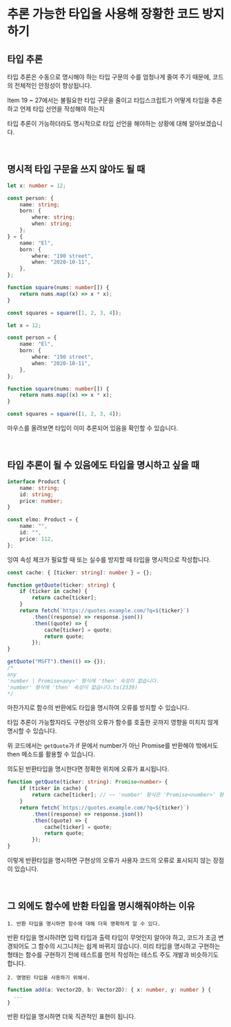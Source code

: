 # 추론 가능한 타입을 사용해 장황한 코드 방지하기

## 타입 추론

타입 추론은 수동으로 명시해야 하는 타입 구문의 수를 엄청나게 줄여 주기 때문에, 코드의 전체적인 안정성이 향상됩니다.

Item 19 ~ 27에서는 불필요한 타입 구문을 줄이고 타입스크립트가 어떻게 타입을 추론하고 언제 타입 선언을 작성해야 하는지

타입 추론이 가능하더라도 명시적으로 타입 선언을 해야하는 상황에 대해 알아보겠습니다.

<br/>

## 명시적 타입 구문을 쓰지 않아도 될 때

```ts
let x: number = 12;

const person: {
	name: string;
	born: {
		where: string;
		when: string;
	};
} = {
	name: "El",
	born: {
		where: "190 street",
		when: "2020-10-11",
	},
};

function square(nums: number[]) {
	return nums.map((x) => x * x);
}

const squares = square([1, 2, 3, 4]);
```

```ts
let x = 12;

const person = {
	name: "El",
	born: {
		where: "190 street",
		when: "2020-10-11",
	},
};

function square(nums: number[]) {
	return nums.map((x) => x * x);
}

const squares = square([1, 2, 3, 4]);
```

마우스를 올려보면 타입이 이미 추론되어 있음을 확인할 수 있습니다.

<br/>

## 타입 추론이 될 수 있음에도 타입을 명시하고 싶을 때

```ts
interface Product {
	name: string;
	id: string;
	price: number;
}

const elmo: Product = {
	name: "",
	id: "",
	price: 112,
};
```

잉여 속성 체크가 필요할 때 또는 실수를 방지할 때 타입을 명시적으로 작성합니다.

```ts
const cache: { [ticker: string]: number } = {};

function getQuote(ticker: string) {
	if (ticker in cache) {
		return cache[ticker];
	}
	return fetch(`https://quotes.example.com/?q=${ticker}`)
		.then((response) => response.json())
		.then((quote) => {
			cache[ticker] = quote;
			return quote;
		});
}

getQuote("MSFT").then(() => {});
/*
any
'number | Promise<any>' 형식에 'then' 속성이 없습니다.
'number' 형식에 'then' 속성이 없습니다.ts(2339)
*/
```

마찬가지로 함수의 반환에도 타입을 명시하여 오류를 방지할 수 있습니다.

타입 추론이 가능할지라도 구현상의 오류가 함수를 호출한 곳까지 영향을 미치지 않게 명시할 수 있습니다.

위 코드에서는 `getQuote`가 if 문에서 number가 아닌 Promise를 반환해야 밖에서도 then 메소드를 활용할 수 있습니다.

의도된 반환타입을 명시한다면 정확한 위치에 오류가 표시됩니다.

```ts
function getQuote(ticker: string): Promise<number> {
	if (ticker in cache) {
		return cache[ticker]; // ~~ 'number' 형식은 'Promise<number>' 형식에 할당할 수 없습니다.ts(2322)
	}
	return fetch(`https://quotes.example.com/?q=${ticker}`)
		.then((response) => response.json())
		.then((quote) => {
			cache[ticker] = quote;
			return quote;
		});
}
```

이렇게 반환타입을 명시하면 구현상의 오류가 사용자 코드의 오류로 표시되지 않는 장점이 있습니다.

<br/>

## 그 외에도 함수에 반환 타입을 명시해줘야하는 이유

    1. 반환 타입을 명시하면 함수에 대해 더욱 명확하게 알 수 있다.

반환 타입을 명시하려면 입력 타입과 출력 타입이 무엇인지 알아야 하고, 코드가 조금 변경되어도 그 함수의 시그니처는 쉽게 바뀌지 않습니다. 미리 타입을 명시하고 구현하는 형태는 함수를 구현하기 전에 테스트를 먼저 작성하는 테스트 주도 개발과 비슷하기도 합니다.

    2. 명명된 타입을 사용하기 위해서.

```ts
function add(a: Vector2D, b: Vector2D): { x: number, y: number } {
  ...
}
```

반환 타입을 명시하면 더욱 직관적인 표현이 됩니다.
